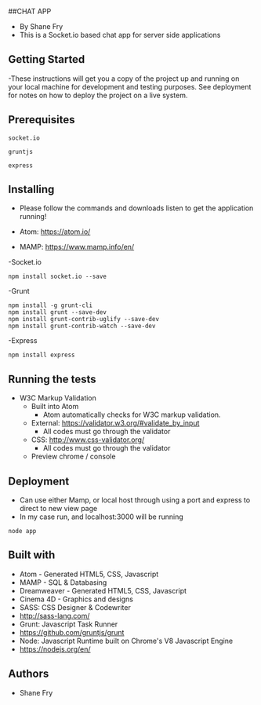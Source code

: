 ##CHAT APP
- By Shane Fry
- This is a Socket.io based chat app for server side applications

## Getting Started
-These instructions will get you a copy of the project up and running on your local machine for development and testing purposes. See deployment for notes on how to deploy the project on a live system.



## Prerequisites
```
socket.io
```

```
gruntjs
```

```
express
```


## Installing

- Please follow the commands and downloads listen to get the application running!

- Atom: https://atom.io/
- MAMP: https://www.mamp.info/en/

-Socket.io
```
npm install socket.io --save
```

-Grunt
```
npm install -g grunt-cli
npm install grunt --save-dev
npm install grunt-contrib-uglify --save-dev
npm install grunt-contrib-watch --save-dev
```

-Express
```
npm install express
```


## Running the tests
- W3C Markup Validation
    - Built into Atom
        - Atom automatically checks for W3C markup validation.
    - External: https://validator.w3.org/#validate_by_input
        - All codes must go through the validator
    - CSS: http://www.css-validator.org/
        - All codes must go through the validator
    - Preview chrome / console

## Deployment
- Can use either Mamp, or local host through using a port and express to direct to new view page
- In my case run, and localhost:3000 will be running
```
node app
```


## Built with
- Atom - Generated HTML5, CSS, Javascript
- MAMP - SQL & Databasing
- Dreamweaver - Generated HTML5, CSS, Javascript
- Cinema 4D - Graphics and designs
- SASS: CSS Designer & Codewriter
 - http://sass-lang.com/
- Grunt: Javascript Task Runner
 - https://github.com/gruntjs/grunt
- Node: Javascript Runtime built on Chrome's V8 Javascript Engine
 - https://nodejs.org/en/

## Authors
- Shane Fry
